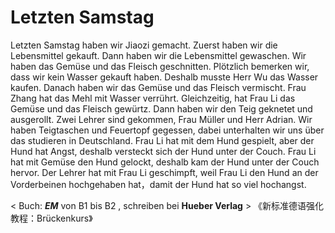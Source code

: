 # Letzten Samstag
Letzten Samstag haben wir Jiaozi gemacht.  Zuerst haben wir die Lebensmittel gekauft. Dann haben wir die Lebensmittel gewaschen. Wir haben das Gemüse und das Fleisch geschnitten. Plötzlich bemerken wir, dass wir kein Wasser gekauft haben. Deshalb musste Herr Wu das Wasser kaufen. Danach haben wir das Gemüse und das Fleisch vermischt. Frau Zhang hat das Mehl mit Wasser verrührt. Gleichzeitig, hat Frau Li das Gemüse und das Fleisch gewürtz. Dann haben wir den Teig geknetet und ausgerollt.
Zwei Lehrer sind gekommen, Frau Müller und Herr Adrian. Wir haben Teigtaschen und Feuertopf gegessen, dabei unterhalten wir uns über das studieren in Deutschland.
Frau Li hat mit dem Hund gespielt, aber der Hund hat Angst, deshalb versteckt sich der Hund unter der Couch. Frau Li hat mit Gemüse den Hund gelockt, deshalb kam der Hund unter der Couch hervor. Der Lehrer hat mit Frau Li geschimpft, weil Frau Li den Hund an der Vorderbeinen hochgehaben hat，damit der Hund hat so viel hochangst.

< Buch:  ***EM***  von  B1 bis B2 , schreiben bei **Hueber Verlag** > 《新标准德语强化教程：Brückenkurs》